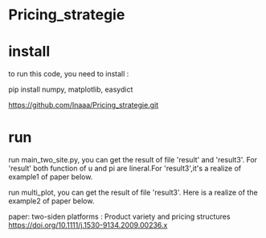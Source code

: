 # Pricing_strategie

# install
to run this code, you need to install :

pip install numpy, matplotlib, easydict

https://github.com/Inaaa/Pricing_strategie.git

# run
run main_two_site.py, you can get the result of file 'result' and 'result3'. For 'result' both function of u and pi are lineral.For 'result3',it's a realize of example1 of paper below.

run multi_plot, you can get the result of file 'result3'. Here is a realize of the example2 of paper below.

paper:
two-siden platforms : Product variety and pricing structures https://doi.org/10.1111/j.1530-9134.2009.00236.x


